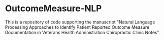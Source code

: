 # OutcomeMeasure-NLP
This is a repository of code supporting the manuscript "Natural Language Processing Approaches to Identify Patient Reported Outcome Measure Documentation in Veterans Health Administration Chiropractic Clinic Notes"
